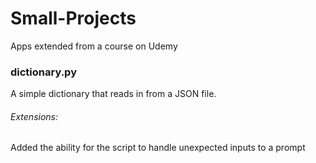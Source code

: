 # Small-Projects
Apps extended from a course on Udemy

### dictionary.py
A simple dictionary that reads in from a JSON file.
###### Extensions:
Added the ability for the script to handle unexpected inputs to a prompt
